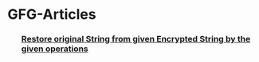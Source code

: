 # GFG-Articles


###  <ol> [Restore original String from given Encrypted String by the given operations](https://www.geeksforgeeks.org/restore-original-string-from-given-encrypted-string-by-the-given-operations/)
